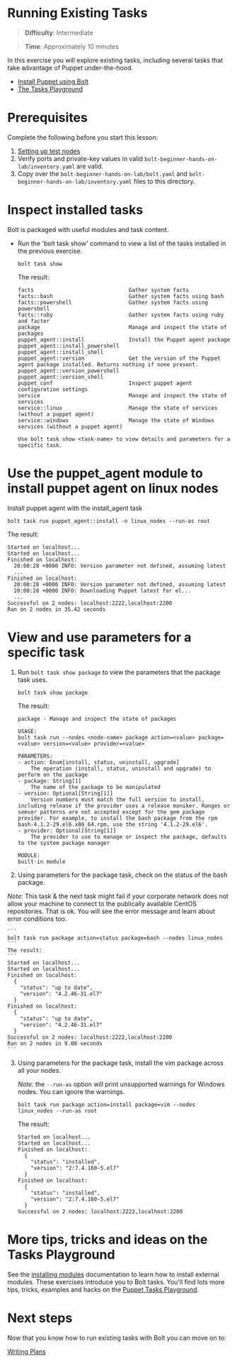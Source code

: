 # Running Existing Tasks

> **Difficulty**: Intermediate

> **Time**: Approximately 10 minutes

In this exercise you will explore existing tasks, including several tasks that take advantage of Puppet under-the-hood.

- [Install Puppet using Bolt](#install-puppet-using-bolt)
- [The Tasks Playground](#more-tips-tricks-and-ideas-on-the-tasks-playground)

# Prerequisites

Complete the following before you start this lesson:

1. [Setting up test nodes](../02-acquiring-nodes)
2. Verify ports and private-key values in valid `bolt-beginner-hands-on-lab/inventory.yaml` are valid.
3. Copy over the `bolt-beginner-hands-on-lab/bolt.yaml` and `bolt-beginner-hands-on-lab/inventory.yaml` files to this directory. 

# Inspect installed tasks

Bolt is packaged with useful modules and task content.

- Run the 'bolt task show' command to view a list of the tasks installed in the previous exercise.

    ```
    bolt task show
    ```
    The result:
    ```    
    facts                              Gather system facts
    facts::bash                        Gather system facts using bash
    facts::powershell                  Gather system facts using powershell
    facts::ruby                        Gather system facts using ruby and facter
    package                            Manage and inspect the state of packages
    puppet_agent::install              Install the Puppet agent package
    puppet_agent::install_powershell
    puppet_agent::install_shell
    puppet_agent::version              Get the version of the Puppet agent package installed. Returns nothing if none present.
    puppet_agent::version_powershell
    puppet_agent::version_shell
    puppet_conf                        Inspect puppet agent configuration settings
    service                            Manage and inspect the state of services
    service::linux                     Manage the state of services (without a puppet agent)
    service::windows                   Manage the state of Windows services (without a puppet agent)

    Use bolt task show <task-name> to view details and parameters for a specific task.
    ```

# Use the puppet_agent module to install puppet agent on linux nodes 

Install puppet agent with the install_agent task

``` 
bolt task run puppet_agent::install -n linux_nodes --run-as root
```
   
The result:
```
Started on localhost...
Started on localhost...
Finished on localhost:
  20:00:28 +0000 INFO: Version parameter not defined, assuming latest
  ...
Finished on localhost:
  20:00:28 +0000 INFO: Version parameter not defined, assuming latest
  20:00:28 +0000 INFO: Downloading Puppet latest for el...
  ...
Successful on 2 nodes: localhost:2222,localhost:2200
Ran on 2 nodes in 35.42 seconds
```

# View and use parameters for a specific task

1. Run `bolt task show package` to view the parameters that the package task uses. 

    ```
    bolt task show package
    ```
    The result:
    ```    
    package - Manage and inspect the state of packages

    USAGE:
    bolt task run --nodes <node-name> package action=<value> package=<value> version=<value> provider=<value>

    PARAMETERS:
    - action: Enum[install, status, uninstall, upgrade]
        The operation (install, status, uninstall and upgrade) to perform on the package
    - package: String[1]
        The name of the package to be manipulated
    - version: Optional[String[1]]
        Version numbers must match the full version to install, including release if the provider uses a release moniker. Ranges or semver patterns are not accepted except for the gem package provider. For example, to install the bash package from the rpm bash-4.1.2-29.el6.x86_64.rpm, use the string '4.1.2-29.el6'.
    - provider: Optional[String[1]]
        The provider to use to manage or inspect the package, defaults to the system package manager

    MODULE:
    built-in module
    ```

2.  Using parameters for the package task, check on the status of the bash package. 

   *Note*:  This task & the next task might fail if your corporate network does not allow your machine to connect to the publically available CentOS repositories. That is ok. You will see the error message and learn about error conditions too.  

    ```
    bolt task run package action=status package=bash --nodes linux_nodes
    ```
    The result:
    ```    
    Started on localhost...
    Started on localhost...
    Finished on localhost:
      {
        "status": "up to date",
        "version": "4.2.46-31.el7"
      }
    Finished on localhost:
      {
        "status": "up to date",
        "version": "4.2.46-31.el7"
      }
    Successful on 2 nodes: localhost:2222,localhost:2200
    Ran on 2 nodes in 9.08 seconds
    ```
3.  Using parameters for the package task, install the vim package across all your nodes. 
     
    *Note:* the `--run-as` option will print unsupported warnings for Windows nodes. You can ignore the warnings.

    ```
    bolt task run package action=install package=vim --nodes linux_nodes --run-as root
    ```
    The result:
    ```
    Started on localhost...
    Started on localhost...
    Finished on localhost:
      {
        "status": "installed",
        "version": "2:7.4.160-5.el7"
      }
    Finished on localhost:
      {
        "status": "installed",
        "version": "2:7.4.160-5.el7"
      }
    Successful on 2 nodes: localhost:2222,localhost:2200
    ```


# More tips, tricks and ideas on the Tasks Playground

See the [installing modules](https://puppet.com/docs/bolt/latest/bolt_installing_modules.html) documentation to learn how to install external modules. 
These exercises introduce you to Bolt tasks. You'll find lots more tips, tricks, examples and hacks on the [Puppet Tasks Playground](https://github.com/puppetlabs/tasks-playground).

# Next steps

Now that you know how to run existing tasks with Bolt you can move on to:

[Writing Plans](../07-writing-plans)
